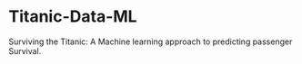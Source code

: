 # Titanic-Data-ML
Surviving the Titanic: A Machine learning approach to predicting passenger Survival.

